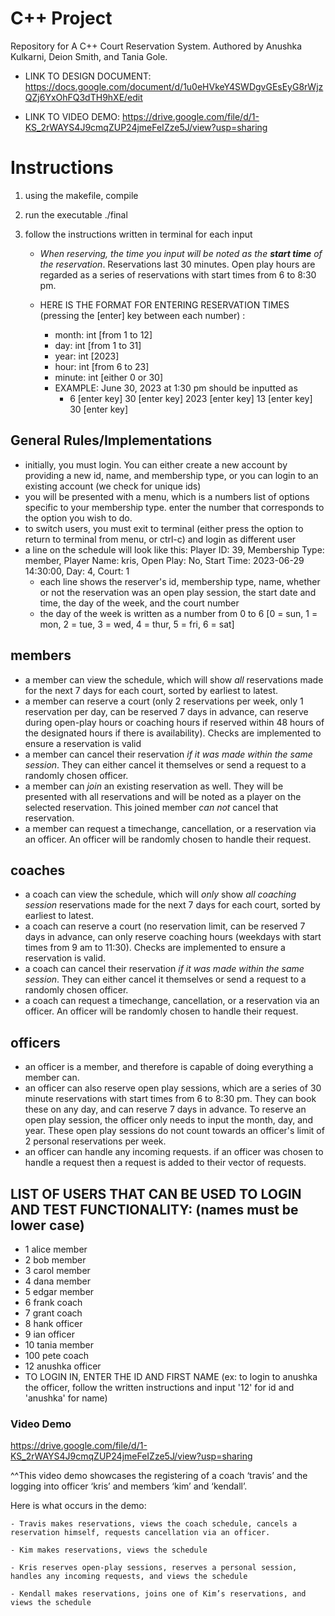 # C++ Project
Repository for A C++ Court Reservation System.
Authored by Anushka Kulkarni, Deion Smith, and Tania Gole.

- LINK TO DESIGN DOCUMENT: https://docs.google.com/document/d/1u0eHVkeY4SWDgvGEsEyG8rWjzQZj6YxOhFQ3dTH9hXE/edit

- LINK TO VIDEO DEMO: 
https://drive.google.com/file/d/1-KS_2rWAYS4J9cmqZUP24jmeFeIZze5J/view?usp=sharing


# Instructions

1) using the makefile, compile
2) run the executable ./final
3) follow the instructions written in terminal for each input

    - _When reserving, the time you input will be noted as the **_start time_** of the reservation_. Reservations last 30 minutes. Open play hours are regarded as a series of reservations with start times from 6 to 8:30 pm. 
    
    - HERE IS THE FORMAT FOR ENTERING RESERVATION TIMES (pressing the [enter] key between each number) :
        - month: int [from 1 to 12]
        - day: int [from 1 to 31]
        - year: int [2023]
        - hour: int [from 6 to 23]
        - minute: int [either 0 or 30]
        - EXAMPLE: June 30, 2023 at 1:30 pm should be inputted as 
          - 6 [enter key] 30 [enter key] 2023 [enter key] 13 [enter key] 30 [enter key]
        
## General Rules/Implementations
- initially, you must login. You can either create a new account by providing a new id, name, and membership type, or you can login to an existing account (we check for unique ids)
- you will be presented with a menu, which is a numbers list of options specific to your membership type. enter the number that corresponds to the option
you wish to do.
- to switch users, you must exit to terminal (either press the option to return to terminal from menu, or ctrl-c) and login as different user
- a line on the schedule will look like this: 
  Player ID: 39, Membership Type: member, Player Name: kris, Open Play: No, Start Time: 2023-06-29 14:30:00, Day: 4, Court: 1
    - each line shows the reserver's id, membership type, name, whether or not the reservation was an open play session, the start date and time, the day of the week, and the court number
    - the day of the week is written as a number from 0 to 6 [0 = sun, 1 = mon, 2 = tue, 3 = wed, 4 = thur, 5 = fri, 6 = sat]

## members
- a member can view the schedule, which will show _all_ reservations made for the next 7 days for each court, sorted by earliest to latest. 
- a member can reserve a court (only 2 reservations per week, only 1 reservation per day, can be reserved 7 days in advance, can reserve during open-play hours or coaching hours if reserved within 48 hours of the designated hours if there is availability). Checks are implemented to ensure a reservation is valid
- a member can  cancel their reservation _if it was made within the same session_. They can either cancel it themselves or send a request to a randomly chosen officer.
- a member can _join_ an existing reservation as well. They will be presented with all reservations and will be noted as a player on the selected reservation. This joined member _can not_ cancel that reservation.
- a member can request a timechange, cancellation, or a reservation via an officer. An officer will be randomly chosen to handle their request.

## coaches
- a coach can view the schedule, which will _only_ show _all coaching session_ reservations made for the next 7 days for each court, sorted by earliest to latest. 
- a coach can reserve a court (no reservation limit, can be reserved 7 days in advance, can only reserve coaching hours (weekdays with start times from 9 am to 11:30). Checks are implemented to ensure a reservation is valid.
- a coach can cancel their reservation _if it was made within the same session_. They can either cancel it themselves or send a request to a randomly chosen officer.
- a coach can request a timechange, cancellation, or a reservation via an officer. An officer will be randomly chosen to handle their request.

## officers
- an officer is a member, and therefore is capable of doing everything a member can.
- an officer can also reserve open play sessions, which are a series of 30 minute reservations with start times from 6 to 8:30 pm. They can book these on any day, and can reserve 7 days in advance. To reserve an open play session, the officer only needs to input the month, day, and year. These open play sessions do not count towards an officer's limit of 2 personal reservations per week.
- an officer can handle any incoming requests. if an officer was chosen to handle a request then a request is added to their vector of requests. 


## LIST OF USERS THAT CAN BE USED TO LOGIN AND TEST FUNCTIONALITY: (names must be lower case)
- 1 alice member
- 2 bob member
- 3 carol member
- 4 dana member
- 5 edgar member
- 6 frank coach
- 7 grant coach
- 8 hank officer
- 9 ian officer
- 10 tania member
- 100 pete coach
- 12 anushka officer
- TO LOGIN IN, ENTER THE ID AND FIRST NAME (ex: to login to anushka the officer, follow the written instructions and input '12' for id and 'anushka' for name)

### Video Demo ###

https://drive.google.com/file/d/1-KS_2rWAYS4J9cmqZUP24jmeFeIZze5J/view?usp=sharing

^^This video demo showcases the registering of a coach ‘travis’ and the logging into officer ‘kris’ and members ‘kim’ and ‘kendall’. 

Here is what occurs in the demo: 

	- Travis makes reservations, views the coach schedule, cancels a reservation himself, requests cancellation via an officer. 
	
	- Kim makes reservations, views the schedule

	- Kris reserves open-play sessions, reserves a personal session, handles any incoming requests, and views the schedule

	- Kendall makes reservations, joins one of Kim’s reservations, and views the schedule
